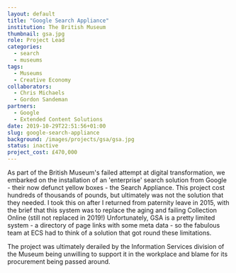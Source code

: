 ```yaml
---
layout: default
title: "Google Search Appliance"
institution: The British Museum
thumbnail: gsa.jpg
role: Project Lead
categories:
  - search
  - museums
tags:
  - Museums
  - Creative Economy
collaborators:
  - Chris Michaels
  - Gordon Sandeman
partners:
  - Google
  - Extended Content Solutions
date: 2019-10-29T22:51:56+01:00
slug: google-search-appliance
background: /images/projects/gsa/gsa.jpg
status: inactive
project_cost: £470,000
---
```


As part of the British Museum's failed attempt at digital transformation, we embarked on the installation of an 'enterprise' search solution from Google - their now defunct yellow boxes - the Search Appliance. This project cost hundreds of thousands of pounds, but ultimately was not the solution that they needed. I took this on after I returned from paternity leave in 2015, with the brief that this system was to replace the aging and failing Collection Online (still not replaced in 2019!) Unfortunately, GSA is a pretty limited system - a directory of page links with some meta data - so the fabulous team at ECS had to think of a solution that got round these limitations.

The project was ultimately derailed by the Information Services division of the Museum being unwilling to support it in the workplace and blame for its procurement being passed around.

